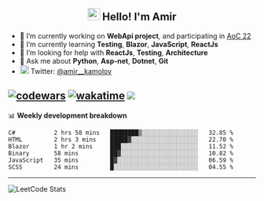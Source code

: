 <h2 align="center"><img src="https://media.giphy.com/media/hvRJCLFzcasrR4ia7z/giphy.gif" width="25px"> Hello! I'm Amir</h2>

- 🔭 I’m currently working on **WebApi project**, and participating in [AoC 22](https://adventofcode.com/)
- 🌱 I’m currently learning **Testing**, **Blazor**, **JavaScript**, **ReactJs**
- 🤔 I’m looking for help with **ReactJs**, **Testing**, **Architecture**
- 💬 Ask me about **Python**, **Asp-net**, **Dotnet**, **Git**
- <img alt="Amir Kamolov | Twitter" width="18px" src="https://raw.githubusercontent.com/peterthehan/peterthehan/master/assets/twitter.svg" /> Twitter: [@amir__kamolov](https://twitter.com/amir__kamolov)

[![codewars](https://www.codewars.com/users/Kamolov%20Amir/badges/micro)](https://www.codewars.com/users/Kamolov%20Amir)
[![wakatime](https://wakatime.com/badge/user/12da36de-2fca-4ef2-bb44-ec10c4750b61.svg)](https://wakatime.com/@12da36de-2fca-4ef2-bb44-ec10c4750b61)
![](https://komarev.com/ghpvc/?username=Amir0715&style=flat-square)
---

📊 **Weekly development breakdown**
<!--START_SECTION:waka-->

```text
C#           2 hrs 58 mins   ████████▒░░░░░░░░░░░░░░░░   32.85 %
HTML         2 hrs 3 mins    █████▓░░░░░░░░░░░░░░░░░░░   22.70 %
Blazor       1 hr 2 mins     ███░░░░░░░░░░░░░░░░░░░░░░   11.52 %
Binary       58 mins         ██▓░░░░░░░░░░░░░░░░░░░░░░   10.82 %
JavaScript   35 mins         █▓░░░░░░░░░░░░░░░░░░░░░░░   06.59 %
SCSS         24 mins         █░░░░░░░░░░░░░░░░░░░░░░░░   04.55 %
```

<!--END_SECTION:waka-->

---

![LeetCode Stats](https://leetcard.jacoblin.cool/Amir0715?theme=dark&font=Noto%20Sans%20Mono&ext=heatmap)
